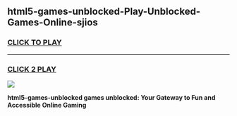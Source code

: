 
## html5-games-unblocked-Play-Unblocked-Games-Online-sjios
<h3>
<a href="https://premium76.site?title=html5-games-unblocked&ref=25A">CLICK TO PLAY</a></h3>
<hr>

<h3>
<a href="https://premium76.site?title=html5-games-unblocked&ref=25A">CLICK 2 PLAY</a>
  
</h3>

<a href="https://premium76.site?title=html5-games-unblocked&ref=25A"><img src="https://clearcache.store/games.png"></a>


**html5-games-unblocked games unblocked: Your Gateway to Fun and Accessible Online Gaming**
